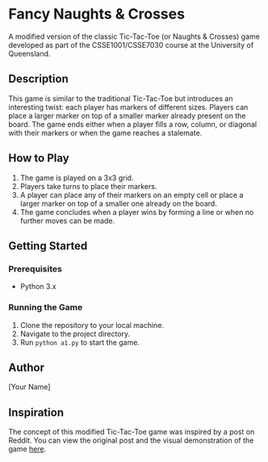 
# Fancy Naughts & Crosses

A modified version of the classic Tic-Tac-Toe (or Naughts & Crosses) game developed as part of the CSSE1001/CSSE7030 course at the University of Queensland.

## Description

This game is similar to the traditional Tic-Tac-Toe but introduces an interesting twist: each player has markers of different sizes. Players can place a larger marker on top of a smaller marker already present on the board. The game ends either when a player fills a row, column, or diagonal with their markers or when the game reaches a stalemate.

## How to Play

1. The game is played on a 3x3 grid.
2. Players take turns to place their markers.
3. A player can place any of their markers on an empty cell or place a larger marker on top of a smaller one already on the board.
4. The game concludes when a player wins by forming a line or when no further moves can be made.

## Getting Started

### Prerequisites

- Python 3.x

### Running the Game

1. Clone the repository to your local machine.
2. Navigate to the project directory.
3. Run `python a1.py` to start the game.

## Author

[Your Name]

## Inspiration

The concept of this modified Tic-Tac-Toe game was inspired by a post on Reddit. You can view the original post and the visual demonstration of the game [here](https://www.reddit.com/r/nextfuckinglevel/comments/nkupcu/upgraded_tic_tac_toe/).
